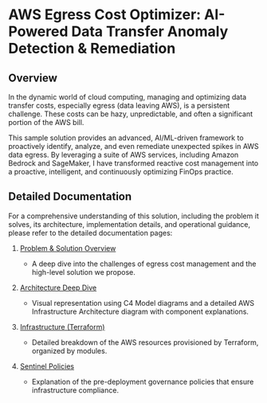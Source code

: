 # AWS Egress Cost Optimizer: AI-Powered Data Transfer Anomaly Detection & Remediation

## Overview

In the dynamic world of cloud computing, managing and optimizing data transfer costs, especially egress (data leaving AWS), is a persistent challenge. These costs can be hazy, unpredictable, and often a significant portion of the AWS bill.

This sample solution provides an advanced, AI/ML-driven framework to proactively identify, analyze, and even remediate unexpected spikes in AWS data egress. By leveraging a suite of AWS services, including Amazon Bedrock and SageMaker, I have transformed reactive cost management into a proactive, intelligent, and continuously optimizing FinOps practice.

## Detailed Documentation

For a comprehensive understanding of this solution, including the problem it solves, its architecture, implementation details, and operational guidance, please refer to the detailed documentation pages:

1. [Problem & Solution Overview](./docs/01_problem_and_solution.MD)

    - A deep dive into the challenges of egress cost management and the high-level solution we propose.

2. [Architecture Deep Dive](./docs/02_architecture.MD)

    - Visual representation using C4 Model diagrams and a detailed AWS Infrastructure Architecture diagram with component explanations.

3. [Infrastructure (Terraform)](./docs/03_terraform.MD)

    - Detailed breakdown of the AWS resources provisioned by Terraform, organized by modules.

4. [Sentinel Policies](./docs/04_sentinel_policies.MD)

    - Explanation of the pre-deployment governance policies that ensure infrastructure compliance.












